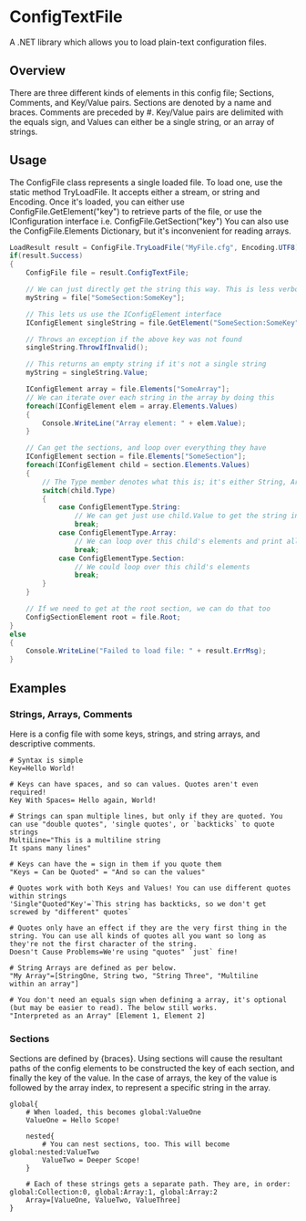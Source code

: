 # ConfigTextFile
A .NET library which allows you to load plain-text configuration files.

## Overview
There are three different kinds of elements in this config file; Sections, Comments, and Key/Value pairs.
Sections are denoted by a name and braces.
Comments are preceded by #.
Key/Value pairs are delimited with the equals sign, and Values can either be a single string, or an array of strings.

## Usage
The ConfigFile class represents a single loaded file. To load one, use the static method TryLoadFile. It accepts either a stream, or string and Encoding.
Once it's loaded, you can either use ConfigFile.GetElement("key") to retrieve parts of the file, or use the IConfiguration interface i.e. ConfigFile.GetSection("key")
You can also use the ConfigFile.Elements Dictionary, but it's inconvenient for reading arrays.

```csharp
LoadResult result = ConfigFile.TryLoadFile("MyFile.cfg", Encoding.UTF8);
if(result.Success)
{
	ConfigFile file = result.ConfigTextFile;

	// We can just directly get the string this way. This is less verbose, but throws exceptions when keys are not found or are not a single string
	myString = file["SomeSection:SomeKey"];

	// This lets us use the IConfigElement interface
	IConfigElement singleString = file.GetElement("SomeSection:SomeKey");

	// Throws an exception if the above key was not found
	singleString.ThrowIfInvalid();

	// This returns an empty string if it's not a single string
	myString = singleString.Value;

	IConfigElement array = file.Elements["SomeArray"];
	// We can iterate over each string in the array by doing this
	foreach(IConfigElement elem = array.Elements.Values)
	{
		Console.WriteLine("Array element: " + elem.Value);
	}

	// Can get the sections, and loop over everything they have
	IConfigElement section = file.Elements["SomeSection"];
	foreach(IConfigElement child = section.Elements.Values)
	{
		// The Type member denotes what this is; it's either String, Array, or Section. Types of Invalid are only returned by GetSection or GetElement, so we don't need to worry about that here.
		switch(child.Type)
		{
			case ConfigElementType.String:
				// We can get just use child.Value to get the string in this case
				break;
			case ConfigElementType.Array:
				// We can loop over this child's elements and print all the strings, say
				break;
			case ConfigElementType.Section:
				// We could loop over this child's elements
				break;
		}
	}

	// If we need to get at the root section, we can do that too
	ConfigSectionElement root = file.Root;
}
else
{
	Console.WriteLine("Failed to load file: " + result.ErrMsg);
}
```

## Examples
### Strings, Arrays, Comments
Here is a config file with some keys, strings, and string arrays, and descriptive comments.

```
# Syntax is simple
Key=Hello World!

# Keys can have spaces, and so can values. Quotes aren't even required!
Key With Spaces= Hello again, World!

# Strings can span multiple lines, but only if they are quoted. You can use "double quotes", 'single quotes', or `backticks` to quote strings
MultiLine="This is a multiline string
It spans many lines"

# Keys can have the = sign in them if you quote them
"Keys = Can be Quoted" = "And so can the values"

# Quotes work with both Keys and Values! You can use different quotes within strings
'Single"Quoted"Key'=`This string has backticks, so we don't get screwed by "different" quotes`

# Quotes only have an effect if they are the very first thing in the string. You can use all kinds of quotes all you want so long as they're not the first character of the string.
Doesn't Cause Problems=We're using "quotes" `just` fine!

# String Arrays are defined as per below.
"My Array"=[StringOne, String two, "String Three", "Multiline
within an array"]

# You don't need an equals sign when defining a array, it's optional (but may be easier to read). The below still works.
"Interpreted as an Array" [Element 1, Element 2]
```

### Sections
Sections are defined by {braces}. Using sections will cause the resultant paths of the config elements to be constructed the key of each section, and finally the key of the value. In the case of arrays, the key of the value is followed by the array index, to represent a specific string in the array.

```
global{
	# When loaded, this becomes global:ValueOne
	ValueOne = Hello Scope!

	nested{
		# You can nest sections, too. This will become global:nested:ValueTwo
		ValueTwo = Deeper Scope!
	}
	
	# Each of these strings gets a separate path. They are, in order: global:Collection:0, global:Array:1, global:Array:2
	Array=[ValueOne, ValueTwo, ValueThree]
}
```